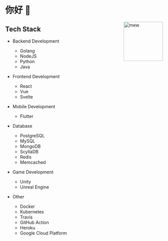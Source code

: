 # 你好 👋


<img alt="mew" align="right" width="125px" src="https://media.giphy.com/media/w6YCfXHS6QZjeHlVpI/giphy.gif">

## Tech Stack
- Backend Development
  * Golang
  * NodeJS
  * Python
  * Java

- Frontend Development
  * React
  * Vue
  * Svelte

- Mobile Development
  * Flutter

- Database
  * PostgreSQL
  * MySQL
  * MongoDB
  * ScyllaDB
  * Redis
  * Memcached

- Game Development
  * Unity
  * Unreal Engine

- Other
  * Docker
  * Kubernetes
  * Travis
  * GitHub Action
  * Heroku
  * Google Cloud Platform
